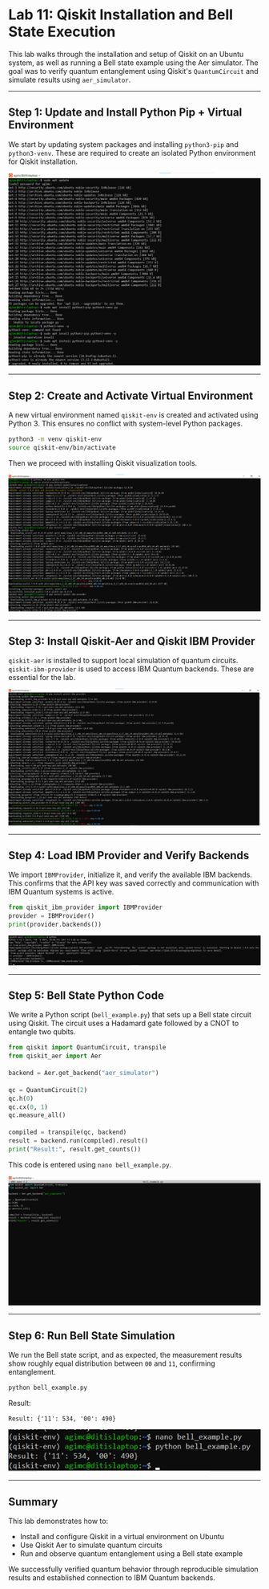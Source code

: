 # Lab 11: Qiskit Installation and Bell State Execution

This lab walks through the installation and setup of Qiskit on an Ubuntu system, as well as running a Bell state example using the Aer simulator. The goal was to verify quantum entanglement using Qiskit's `QuantumCircuit` and simulate results using `aer_simulator`.

---

## Step 1: Update and Install Python Pip + Virtual Environment

We start by updating system packages and installing `python3-pip` and `python3-venv`. These are required to create an isolated Python environment for Qiskit installation.

![step1](https://github.com/acana68/Engineering-Design-VI/blob/main/Lab11/lab11%231.png?raw=true)

---

## Step 2: Create and Activate Virtual Environment

A new virtual environment named `qiskit-env` is created and activated using Python 3. This ensures no conflict with system-level Python packages.

```bash
python3 -m venv qiskit-env
source qiskit-env/bin/activate
```

Then we proceed with installing Qiskit visualization tools.

![step2](https://github.com/acana68/Engineering-Design-VI/blob/main/Lab11/lab11%232.png?raw=true)

---

## Step 3: Install Qiskit-Aer and Qiskit IBM Provider

`qiskit-aer` is installed to support local simulation of quantum circuits. `qiskit-ibm-provider` is used to access IBM Quantum backends. These are essential for the lab.

![step3](https://github.com/acana68/Engineering-Design-VI/blob/main/Lab11/lab11%233.png?raw=true)

---

## Step 4: Load IBM Provider and Verify Backends

We import `IBMProvider`, initialize it, and verify the available IBM backends. This confirms that the API key was saved correctly and communication with IBM Quantum systems is active.

```python
from qiskit_ibm_provider import IBMProvider
provider = IBMProvider()
print(provider.backends())
```

![step4](https://github.com/acana68/Engineering-Design-VI/blob/main/Lab11/lab11%234.png?raw=true)

---

## Step 5: Bell State Python Code

We write a Python script (`bell_example.py`) that sets up a Bell state circuit using Qiskit. The circuit uses a Hadamard gate followed by a CNOT to entangle two qubits.

```python
from qiskit import QuantumCircuit, transpile
from qiskit_aer import Aer

backend = Aer.get_backend("aer_simulator")

qc = QuantumCircuit(2)
qc.h(0)
qc.cx(0, 1)
qc.measure_all()

compiled = transpile(qc, backend)
result = backend.run(compiled).result()
print("Result:", result.get_counts())
```

This code is entered using `nano bell_example.py`.

![step5](https://github.com/acana68/Engineering-Design-VI/blob/main/Lab11/lab11%235.png?raw=true)

---

## Step 6: Run Bell State Simulation

We run the Bell state script, and as expected, the measurement results show roughly equal distribution between `00` and `11`, confirming entanglement.

```bash
python bell_example.py
```

Result:

```text
Result: {'11': 534, '00': 490}
```

![step6](https://github.com/acana68/Engineering-Design-VI/blob/main/Lab11/lab11%236.png?raw=true)

---

## Summary

This lab demonstrates how to:

- Install and configure Qiskit in a virtual environment on Ubuntu
- Use Qiskit Aer to simulate quantum circuits
- Run and observe quantum entanglement using a Bell state example

We successfully verified quantum behavior through reproducible simulation results and established connection to IBM Quantum backends.

